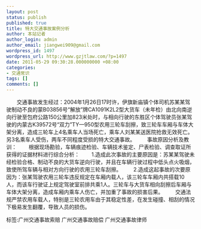 ```yaml
---
layout: post
status: publish
published: true
title: 特大交通事故案例分析
author: 本站记者
author_login: admin
author_email: jiangwei909@gmail.com
wordpress_id: 1497
wordpress_url: http://www.gzjtlaw.com/?p=1497
date: 2011-05-29 09:30:28.000000000 +08:00
categories:
- 交通常识
tags: []
comments: []
---
```

　　交通事故发生经过：2004年1月26日17时许，伊旗新庙镇个体司机苏某某驾驶制动不良的蒙B03856号&ldquo;解放&rdquo;牌CA1091K2L2型大货车（未年检）由北向南逆向行驶至包府公路150公里加823米处时，与相向行驶的东胜区个体驾驶员张某驾驶的内蒙古K39572号&ldquo;双力&rdquo;TY&mdash;950型农用三轮车刮擦，致三轮车车厢与车体大架分离，造成三轮车上4名乘车人当场死亡，乘车人刘某某送医院抢救无效死亡。另3名乘车人受伤，两车不同程度受损的特大交通事故。 　　事故原因分析及教训： 　　根据现场勘验，车辆痕迹检验、车辆技术鉴定、尸表检验、调查取证所获得的证据材料进行综合分析： 　　1.造成此次事故的主要原因是：苏某某驾驶未经检验合格、制动不良的大货车逆向行驶，并且在车辆行驶过程中低头点火吸烟，致使所驾车辆与相对方向行驶的农用三轮车刮擦。 　　2.造成这起事故的次要原因为：张某驾驶农用三轮车违反规定在车厢内载人，该三轮车车厢内共搭载10人，而该车行驶证上规定驾驶室前排共乘1人。三轮车与大货车相向刮擦后车厢与车体大架分离，造成车厢内乘车人伤亡，并加重了事故的损害后果。 　　交通法规严禁农用车载人，特别是三轮农用车由于其稳定性差，在发生碰撞、相刮的情况下极易发生翻覆，导致人员的损伤。 标签:广州交通事故索赔 广州交通事故赔偿 广州交通事故律师
